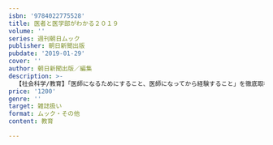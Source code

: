 ```yaml
---
isbn: '9784022775528'
title: 医者と医学部がわかる２０１９
volume: ''
series: 週刊朝日ムック
publisher: 朝日新聞出版
pubdate: '2019-01-29'
cover: ''
author: 朝日新聞出版／編集
description: >-
  【社会科学/教育】「医師になるためにすること、医師になってから経験すること」を徹底取材。男性・女性医師500人アンケートでわかった！　「医師のやりがいと現実と未来」「医師国家試験を突破するには」「後悔しない研修医マッチングシステム」「診療科別仕事図鑑」など、情報が満載。
price: '1200'
genre: ''
target: 雑誌扱い
format: ムック・その他
content: 教育

---
```

